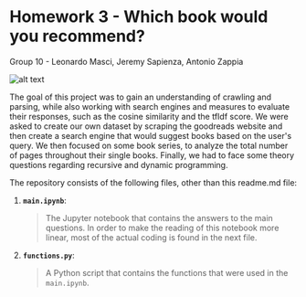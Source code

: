 # Homework 3 - Which book would you recommend?

Group 10 - Leonardo Masci, Jeremy Sapienza, Antonio Zappia

![alt text](https://goodereader.com/blog/uploads/images/goodreads.jpg)

The goal of this project was to gain an understanding of crawling and parsing, while also working with search engines and measures to evaluate their responses, such as the cosine similarity and the tfIdf score. We were asked to create our own dataset by scraping the goodreads website and then create a search engine that would suggest books based on the user's query. We then focused on some book series, to analyze the total number of pages throughout their single books. Finally, we had to face some theory questions regarding recursive and dynamic programming.

The repository consists of the following files, other than this readme.md file:

1. __`main.ipynb`__: 
	> The Jupyter notebook that contains the answers to the main questions. In order to make the reading of this notebook more linear, most of the actual coding is found in the next file.
2. __`functions.py`__:
    > A Python script that contains the functions that were used in the `main.ipynb`.
